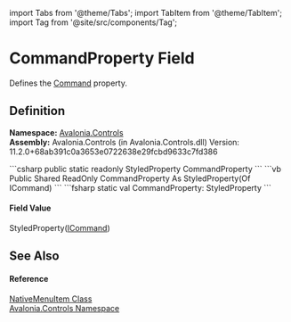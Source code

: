 import Tabs from '@theme/Tabs'; 
import TabItem from '@theme/TabItem'; 
import Tag from '@site/src/components/Tag'; 

# CommandProperty Field


Defines the <a href="P_Avalonia_Controls_MenuItem_Command">Command</a> property.



## Definition
**Namespace:** <a href="N_Avalonia_Controls">Avalonia.Controls</a>  
**Assembly:** Avalonia.Controls (in Avalonia.Controls.dll) Version: 11.2.0+68ab391c0a3653e0722638e29fcbd9633c7fd386

<Tabs groupId="api-code-preview">
<TabItem value="csharp" label="C#">
```csharp
public static readonly StyledProperty<ICommand?> CommandProperty
```
</TabItem>
<TabItem value="vb" label="VB">
```vb
Public Shared ReadOnly CommandProperty As StyledProperty(Of ICommand)
```
</TabItem>
<TabItem value="fsharp" label="F#">
```fsharp
static val CommandProperty: StyledProperty<ICommand>
```
</TabItem>
</Tabs>



#### Field Value
StyledProperty(<a href="https://learn.microsoft.com/dotnet/api/system.windows.input.icommand" target="_blank" rel="noopener noreferrer">ICommand</a>)

## See Also


#### Reference
<a href="T_Avalonia_Controls_NativeMenuItem">NativeMenuItem Class</a>  
<a href="N_Avalonia_Controls">Avalonia.Controls Namespace</a>  
